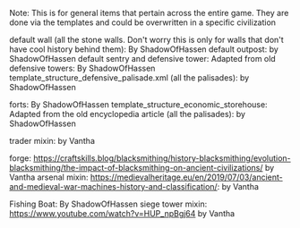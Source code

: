 Note: This is for general items that pertain across the entire game. They are done via the templates and could be overwritten in a specific civilization

default wall (all the stone walls. Don't worry this is only for walls that don't have cool history behind them): By ShadowOfHassen
default outpost: by ShadowOfHassen
default sentry and defensive tower: Adapted from old defensive towers: By ShadowOfHassen
template_structure_defensive_palisade.xml (all the palisades): by ShadowOfHassen

forts: By ShadowOfHassen
template_structure_economic_storehouse: Adapted from the old encyclopedia article (all the palisades): by ShadowOfHassen

trader mixin: by Vantha

forge: https://craftskills.blog/blacksmithing/history-blacksmithing/evolution-blacksmithing/the-impact-of-blacksmithing-on-ancient-civilizations/ by Vantha
arsenal mixin: https://medievalheritage.eu/en/2019/07/03/ancient-and-medieval-war-machines-history-and-classification/: by Vantha

Fishing Boat: By ShadowOfHassen
siege tower mixin: https://www.youtube.com/watch?v=HUP_npBgj64 by Vantha
